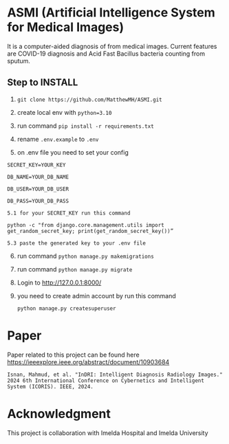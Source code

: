 # ASMI (Artificial Intelligence System for Medical Images)

It is a computer-aided diagnosis of from medical images. Current features are COVID-19 diagnosis and Acid Fast Bacillus bacteria counting from sputum. 

## Step to INSTALL 

1. ```git clone https://github.com/MatthewMH/ASMI.git```

2. create local env with ```python=3.10```

3. run command ```pip install -r requirements.txt```

4. rename ```.env.example``` to ```.env```

5. on .env file you need to set your config

``SECRET_KEY=YOUR_KEY``

``DB_NAME=YOUR_DB_NAME`` 

``DB_USER=YOUR_DB_USER``

``DB_PASS=YOUR_DB_PASS``

 	5.1 for your SECRET_KEY run this command 

	python -c "from django.core.management.utils import get_random_secret_key; print(get_random_secret_key())”

	5.3 paste the generated key to your .env file

6. run command ```python manage.py makemigrations```

7. run command ```python manage.py migrate```

8. Login to http://127.0.0.1:8000/

9. you need to create admin account by run this command

	```python manage.py createsuperuser```

# Paper
Paper related to this project can be found here https://ieeexplore.ieee.org/abstract/document/10903684

	Isnan, Mahmud, et al. "InDRI: Intelligent Diagnosis Radiology Images." 2024 6th International Conference on Cybernetics and Intelligent System (ICORIS). IEEE, 2024.

# Acknowledgment
This project is collaboration with Imelda Hospital and Imelda University
